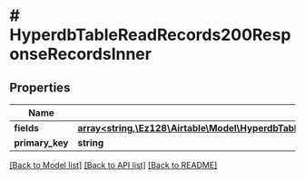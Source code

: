 # # HyperdbTableReadRecords200ResponseRecordsInner

## Properties

Name | Type | Description | Notes
------------ | ------------- | ------------- | -------------
**fields** | [**array<string,\Ez128\Airtable\Model\HyperdbTableReadRecords200ResponseRecordsInnerFieldsValue>**](HyperdbTableReadRecords200ResponseRecordsInnerFieldsValue.md) |  |
**primary_key** | **string** |  |

[[Back to Model list]](../../README.md#models) [[Back to API list]](../../README.md#endpoints) [[Back to README]](../../README.md)
